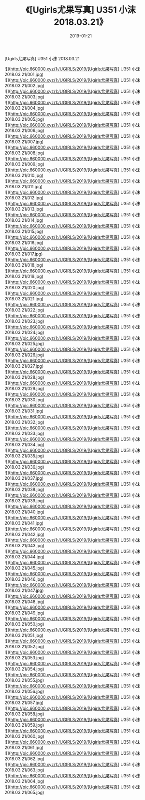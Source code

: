 ﻿---
layout: post
title:  《[Ugirls尤果写真] U351 小沫 2018.03.21》
date:   2019-01-21
img: http://pic.660000.xyz/1:/UGIRLS/2019/[Ugirls尤果写真] U351 小沫 2018.03.21/000.jpg
categories: [美女, 清纯, 唯美]
---

[Ugirls尤果写真] U351 小沫 2018.03.21

 ![](http://pic.660000.xyz/1:/UGIRLS/2019/[Ugirls尤果写真] U351 小沫 2018.03.21/001.jpg) <br>![](http://pic.660000.xyz/1:/UGIRLS/2019/[Ugirls尤果写真] U351 小沫 2018.03.21/002.jpg) <br>![](http://pic.660000.xyz/1:/UGIRLS/2019/[Ugirls尤果写真] U351 小沫 2018.03.21/003.jpg) <br>![](http://pic.660000.xyz/1:/UGIRLS/2019/[Ugirls尤果写真] U351 小沫 2018.03.21/004.jpg) <br>![](http://pic.660000.xyz/1:/UGIRLS/2019/[Ugirls尤果写真] U351 小沫 2018.03.21/005.jpg) <br>![](http://pic.660000.xyz/1:/UGIRLS/2019/[Ugirls尤果写真] U351 小沫 2018.03.21/006.jpg) <br>![](http://pic.660000.xyz/1:/UGIRLS/2019/[Ugirls尤果写真] U351 小沫 2018.03.21/007.jpg) <br>![](http://pic.660000.xyz/1:/UGIRLS/2019/[Ugirls尤果写真] U351 小沫 2018.03.21/008.jpg) <br>![](http://pic.660000.xyz/1:/UGIRLS/2019/[Ugirls尤果写真] U351 小沫 2018.03.21/009.jpg) <br>![](http://pic.660000.xyz/1:/UGIRLS/2019/[Ugirls尤果写真] U351 小沫 2018.03.21/010.jpg) <br>![](http://pic.660000.xyz/1:/UGIRLS/2019/[Ugirls尤果写真] U351 小沫 2018.03.21/011.jpg) <br>![](http://pic.660000.xyz/1:/UGIRLS/2019/[Ugirls尤果写真] U351 小沫 2018.03.21/012.jpg) <br>![](http://pic.660000.xyz/1:/UGIRLS/2019/[Ugirls尤果写真] U351 小沫 2018.03.21/013.jpg) <br>![](http://pic.660000.xyz/1:/UGIRLS/2019/[Ugirls尤果写真] U351 小沫 2018.03.21/014.jpg) <br>![](http://pic.660000.xyz/1:/UGIRLS/2019/[Ugirls尤果写真] U351 小沫 2018.03.21/015.jpg) <br>![](http://pic.660000.xyz/1:/UGIRLS/2019/[Ugirls尤果写真] U351 小沫 2018.03.21/016.jpg) <br>![](http://pic.660000.xyz/1:/UGIRLS/2019/[Ugirls尤果写真] U351 小沫 2018.03.21/017.jpg) <br>![](http://pic.660000.xyz/1:/UGIRLS/2019/[Ugirls尤果写真] U351 小沫 2018.03.21/018.jpg) <br>![](http://pic.660000.xyz/1:/UGIRLS/2019/[Ugirls尤果写真] U351 小沫 2018.03.21/019.jpg) <br>![](http://pic.660000.xyz/1:/UGIRLS/2019/[Ugirls尤果写真] U351 小沫 2018.03.21/020.jpg) <br>![](http://pic.660000.xyz/1:/UGIRLS/2019/[Ugirls尤果写真] U351 小沫 2018.03.21/021.jpg) <br>![](http://pic.660000.xyz/1:/UGIRLS/2019/[Ugirls尤果写真] U351 小沫 2018.03.21/022.jpg) <br>![](http://pic.660000.xyz/1:/UGIRLS/2019/[Ugirls尤果写真] U351 小沫 2018.03.21/023.jpg) <br>![](http://pic.660000.xyz/1:/UGIRLS/2019/[Ugirls尤果写真] U351 小沫 2018.03.21/024.jpg) <br>![](http://pic.660000.xyz/1:/UGIRLS/2019/[Ugirls尤果写真] U351 小沫 2018.03.21/025.jpg) <br>![](http://pic.660000.xyz/1:/UGIRLS/2019/[Ugirls尤果写真] U351 小沫 2018.03.21/026.jpg) <br>![](http://pic.660000.xyz/1:/UGIRLS/2019/[Ugirls尤果写真] U351 小沫 2018.03.21/027.jpg) <br>![](http://pic.660000.xyz/1:/UGIRLS/2019/[Ugirls尤果写真] U351 小沫 2018.03.21/028.jpg) <br>![](http://pic.660000.xyz/1:/UGIRLS/2019/[Ugirls尤果写真] U351 小沫 2018.03.21/029.jpg) <br>![](http://pic.660000.xyz/1:/UGIRLS/2019/[Ugirls尤果写真] U351 小沫 2018.03.21/030.jpg) <br>![](http://pic.660000.xyz/1:/UGIRLS/2019/[Ugirls尤果写真] U351 小沫 2018.03.21/031.jpg) <br>![](http://pic.660000.xyz/1:/UGIRLS/2019/[Ugirls尤果写真] U351 小沫 2018.03.21/032.jpg) <br>![](http://pic.660000.xyz/1:/UGIRLS/2019/[Ugirls尤果写真] U351 小沫 2018.03.21/033.jpg) <br>![](http://pic.660000.xyz/1:/UGIRLS/2019/[Ugirls尤果写真] U351 小沫 2018.03.21/034.jpg) <br>![](http://pic.660000.xyz/1:/UGIRLS/2019/[Ugirls尤果写真] U351 小沫 2018.03.21/035.jpg) <br>![](http://pic.660000.xyz/1:/UGIRLS/2019/[Ugirls尤果写真] U351 小沫 2018.03.21/036.jpg) <br>![](http://pic.660000.xyz/1:/UGIRLS/2019/[Ugirls尤果写真] U351 小沫 2018.03.21/037.jpg) <br>![](http://pic.660000.xyz/1:/UGIRLS/2019/[Ugirls尤果写真] U351 小沫 2018.03.21/038.jpg) <br>![](http://pic.660000.xyz/1:/UGIRLS/2019/[Ugirls尤果写真] U351 小沫 2018.03.21/039.jpg) <br>![](http://pic.660000.xyz/1:/UGIRLS/2019/[Ugirls尤果写真] U351 小沫 2018.03.21/040.jpg) <br>![](http://pic.660000.xyz/1:/UGIRLS/2019/[Ugirls尤果写真] U351 小沫 2018.03.21/041.jpg) <br>![](http://pic.660000.xyz/1:/UGIRLS/2019/[Ugirls尤果写真] U351 小沫 2018.03.21/042.jpg) <br>![](http://pic.660000.xyz/1:/UGIRLS/2019/[Ugirls尤果写真] U351 小沫 2018.03.21/043.jpg) <br>![](http://pic.660000.xyz/1:/UGIRLS/2019/[Ugirls尤果写真] U351 小沫 2018.03.21/044.jpg) <br>![](http://pic.660000.xyz/1:/UGIRLS/2019/[Ugirls尤果写真] U351 小沫 2018.03.21/045.jpg) <br>![](http://pic.660000.xyz/1:/UGIRLS/2019/[Ugirls尤果写真] U351 小沫 2018.03.21/046.jpg) <br>![](http://pic.660000.xyz/1:/UGIRLS/2019/[Ugirls尤果写真] U351 小沫 2018.03.21/047.jpg) <br>![](http://pic.660000.xyz/1:/UGIRLS/2019/[Ugirls尤果写真] U351 小沫 2018.03.21/048.jpg) <br>![](http://pic.660000.xyz/1:/UGIRLS/2019/[Ugirls尤果写真] U351 小沫 2018.03.21/049.jpg) <br>![](http://pic.660000.xyz/1:/UGIRLS/2019/[Ugirls尤果写真] U351 小沫 2018.03.21/050.jpg) <br>![](http://pic.660000.xyz/1:/UGIRLS/2019/[Ugirls尤果写真] U351 小沫 2018.03.21/051.jpg) <br>![](http://pic.660000.xyz/1:/UGIRLS/2019/[Ugirls尤果写真] U351 小沫 2018.03.21/052.jpg) <br>![](http://pic.660000.xyz/1:/UGIRLS/2019/[Ugirls尤果写真] U351 小沫 2018.03.21/053.jpg) <br>![](http://pic.660000.xyz/1:/UGIRLS/2019/[Ugirls尤果写真] U351 小沫 2018.03.21/054.jpg) <br>![](http://pic.660000.xyz/1:/UGIRLS/2019/[Ugirls尤果写真] U351 小沫 2018.03.21/055.jpg) <br>![](http://pic.660000.xyz/1:/UGIRLS/2019/[Ugirls尤果写真] U351 小沫 2018.03.21/056.jpg) <br>![](http://pic.660000.xyz/1:/UGIRLS/2019/[Ugirls尤果写真] U351 小沫 2018.03.21/057.jpg) <br>![](http://pic.660000.xyz/1:/UGIRLS/2019/[Ugirls尤果写真] U351 小沫 2018.03.21/058.jpg) <br>![](http://pic.660000.xyz/1:/UGIRLS/2019/[Ugirls尤果写真] U351 小沫 2018.03.21/059.jpg) <br>![](http://pic.660000.xyz/1:/UGIRLS/2019/[Ugirls尤果写真] U351 小沫 2018.03.21/060.jpg) <br>![](http://pic.660000.xyz/1:/UGIRLS/2019/[Ugirls尤果写真] U351 小沫 2018.03.21/061.jpg) <br>![](http://pic.660000.xyz/1:/UGIRLS/2019/[Ugirls尤果写真] U351 小沫 2018.03.21/062.jpg) <br>![](http://pic.660000.xyz/1:/UGIRLS/2019/[Ugirls尤果写真] U351 小沫 2018.03.21/063.jpg) <br>![](http://pic.660000.xyz/1:/UGIRLS/2019/[Ugirls尤果写真] U351 小沫 2018.03.21/064.jpg) <br>![](http://pic.660000.xyz/1:/UGIRLS/2019/[Ugirls尤果写真] U351 小沫 2018.03.21/065.jpg) <br>
